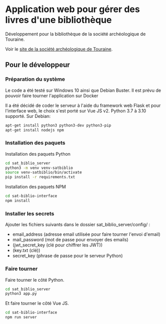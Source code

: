 # Application web pour gérer des livres d'une bibliothèque

Développement pour la bibliothèque de la société archéologique de Touraine.

Voir le [site de la société archéologique de Touraine](http://www.societearcheotouraine.eu/).


##  Pour le développeur

### Préparation du système

Le code a été testé sur Windows 10 ainsi que Debian Buster. Il est prévu de pouvoir faire tourner l'application sur Docker


Il a été décidé de coder le serveur à l'aide du framework web Flask et pour l'interface web, le choix s'est porté sur Vue JS v2.
Python 3.7 à 3.10 supporté.
Sur Debian:
```bash
apt-get install python3 python3-dev python3-pip 
apt-get install nodejs npm 
```

### Installation des paquets

Installation des paquets Python
```bash
cd sat_biblio_server
python3 -m venv venv-satbiblio
source venv-satbiblio/bin/activate
pip install -r requirements.txt
```

Installation des paquets NPM
```bash
cd sat-biblio-interface
npm install
```

### Installer les secrets

Ajouter les fichiers suivants dans le dossier sat_biblio_server/config/ : 
- email_address (adresse email utilisée pour faire tourner l'envoi d'email)
- mail_password (mot de passe pour envoyer des emails)
- (jwt_secret_key (clé pour chiffrer les JWT))
- (key.txt (clé))
- secret_key (phrase de passe pour le serveur Python)

### Faire tourner

Faire tourner le côté Python.
```bash
cd sat_biblio_server
python3 app.py
```
Et faire tourner le côté Vue JS.
```bash
cd sat-biblio-interface
npm run server
```